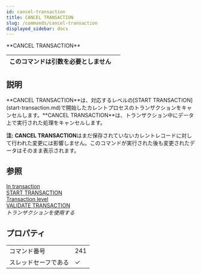 ```yaml
---
id: cancel-transaction
title: CANCEL TRANSACTION
slug: /commands/cancel-transaction
displayed_sidebar: docs
---
```


<!--REF #_command_.CANCEL TRANSACTION.Syntax-->**CANCEL TRANSACTION**<!-- END REF-->
<!--REF #_command_.CANCEL TRANSACTION.Params-->
| このコマンドは引数を必要としません |  |
| --- | --- |

<!-- END REF-->

## 説明 

<!--REF #_command_.CANCEL TRANSACTION.Summary-->**CANCEL TRANSACTION**は、対応するレベルの[START TRANSACTION](start-transaction.md)で開始したカレントプロセスのトランザクションをキャンセルします。<!-- END REF-->**CANCEL TRANSACTION**は、トランザクション中にデータ上で実行された処理をキャンセルします。

**注:** **CANCEL TRANSACTION**はまだ保存されていないカレントレコードに対して行われた変更には影響しません。このコマンドが実行された後も変更されたデータはそのまま表示されます。

## 参照 

[In transaction](in-transaction.md)  
[START TRANSACTION](start-transaction.md)  
[Transaction level](transaction-level.md)  
[VALIDATE TRANSACTION](validate-transaction.md)  
*トランザクションを使用する*  

## プロパティ

|  |  |
| --- | --- |
| コマンド番号 | 241 |
| スレッドセーフである | &check; |


